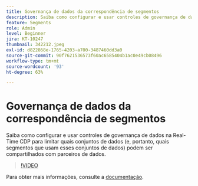 ```yaml
---
title: Governança de dados da correspondência de segmentos
description: Saiba como configurar e usar controles de governança de dados no Real-Time CDP para limitar quais conjuntos de dados (e, portanto, quais segmentos que usam esses conjuntos de dados... (as descrições devem ter entre 60 e 160 caracteres)
feature: Segments
role: Admin
level: Beginner
jira: KT-10247
thumbnail: 342212.jpeg
exl-id: d822868e-1765-4203-a700-3487460dd3a0
source-git-commit: 90f7621536573f60ac6585404b1ac0e49cb08496
workflow-type: tm+mt
source-wordcount: '93'
ht-degree: 63%

---
```


# Governança de dados da correspondência de segmentos

Saiba como configurar e usar controles de governança de dados na Real-Time CDP para limitar quais conjuntos de dados (e, portanto, quais segmentos que usam esses conjuntos de dados) podem ser compartilhados com parceiros de dados.

>[!VIDEO](https://video.tv.adobe.com/v/342212/?quality=12&learn=on)

Para obter mais informações, consulte a [documentação](https://experienceleague.adobe.com/docs/experience-platform/segmentation/ui/segment-match/overview.html?lang=pt-BR).
